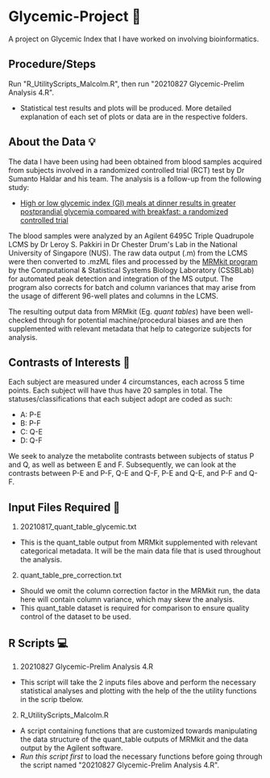# Glycemic-Project 🍚
A project on Glycemic Index that I have worked on involving bioinformatics.

## Procedure/Steps
Run "R_UtilityScripts_Malcolm.R", then run "20210827 Glycemic-Prelim Analysis 4.R".
- Statistical test results and plots will be produced. More detailed explanation of each set of plots or data are in the respective folders.

## About the Data 💡
The data I have been using had been obtained from blood samples acquired from subjects involved in a randomized controlled trial (RCT) test by Dr Sumanto Haldar and his team. The analysis is a follow-up from the following study:
- [High or low glycemic index (GI) meals at dinner results in greater postprandial glycemia compared with breakfast: a randomized controlled trial](https://www.ncbi.nlm.nih.gov/pmc/articles/PMC7202752/)

The blood samples were analyzed by an Agilent 6495C Triple Quadrupole LCMS by Dr Leroy S. Pakkiri in Dr Chester Drum's Lab in the National University of Singapore (NUS). The raw data output (.m) from the LCMS were then converted to .mzML files and processed by the [MRMkit program](https://github.com/cssblab/MRMkit) by the 
Computational & Statistical Systems Biology Laboratory (CSSBLab) for automated peak detection and integration of the MS output. The program also corrects for batch and column variances that may arise from the usage of different 96-well plates and columns in the LCMS.

The resulting output data from MRMkit (Eg. _quant tables_) have been well-checked through for potential machine/procedural biases and are then supplemented with relevant metadata that help to categorize subjects for analysis.

## Contrasts of Interests 🔄
Each subject are measured under 4 circumstances, each across 5 time points. Each subject will have thus have 20 samples in total. The statuses/classifications that each subject adopt are coded as such:
- A: P-E
- B: P-F
- C: Q-E
- D: Q-F

We seek to analyze the metabolite contrasts between subjects of status P and Q, as well as between E and F. Subsequently, we can look at the contrasts between P-E and P-F, Q-E and Q-F, P-E and Q-E, and P-F and Q-F.

## Input Files Required 📁
1. 20210817_quant_table_glycemic.txt
  - This is the quant_table output from MRMkit supplemented with relevant categorical metadata. It will be the main data file that is used throughout the analysis.
2. quant_table_pre_correction.txt
  - Should we omit the column correction factor in the MRMkit run, the data here will contain column variance, which may skew the analysis.
  - This quant_table dataset is required for comparison to ensure quality control of the dataset to be used.

## R Scripts 💻
1. 20210827 Glycemic-Prelim Analysis 4.R
  - This script will take the 2 inputs files above and perform the necessary statistical analyses and plotting with the help of the the utility functions in the scrip tbelow.
2. R_UtilityScripts_Malcolm.R
  - A script containing functions that are customized towards manipulating the data structure of the quant_table outputs of MRMkit and the data output by the Agilent software.
  - *Run this script first* to load the necessary functions before going through the script named "20210827 Glycemic-Prelim Analysis 4.R".

